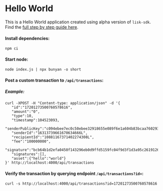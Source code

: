 # Hello World

This is a Hello World application created using alpha version of `lisk-sdk`.
Find the [full step by step guide here](https://github.com/LiskHQ/lisk-docs/blob/master/start/tutorials/hello-world.md).

#### Install dependencies:

```
npm ci
```

#### Start node:

```
node index.js | npx bunyan -o short
```

#### Post a custom transaction to `/api/transactions`:

##### Example:
```
curl -XPOST -H "Content-type: application/json" -d '{
   "id":"17201273500760578616",
   "amount":"0",
   "type":10,
   "timestamp":104523093,
   "senderPublicKey":"c094ebee7ec0c50ebee32918655e089f6e1a604b83bcaa760293c61e0f18ab6f",
   "senderId":"16313739661670634666L",
   "recipientId":"10881167371402274308L",
   "fee":"100000000",
   "signature":"bcb64b1d2efa0450f143296eb0d9ffd5159fc04f9d3f1d3a95c261912632db7910d05e3be4c34cfc46f001ebdba66b8c17cbaddb0df4ef31245b4ab0270c3e00",
   "signatures":[],
   "asset":{"hello":"world"}
}' http://localhost:4000/api/transactions
```

#### Verify the transaction by querying endpoint `/api/transactions?id=`:
```
curl -s http://localhost:4000/api/transactions?id=17201273500760578616
```
